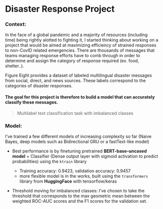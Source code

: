 # Disaster Response Project

### Context:
In the face of a global pandemic and a majority of resources (including time) being rightly alotted to fighting it, I started thinking about working on a project that would be aimed at maximizing efficiency of strained responses to non-CovID related emergencies. There are thousands of messages that teams managing response efforts have to comb through in order to determine and assign the category of response required (ex. food, shelter..). 

Figure Eight provides a dataset of labeled multilingual disaster messages from social, direct, and news sources. These labels correspond to the categories of disaster responses.

#### The goal for this project is therefore to build a model that can accurately classify these messages. 

> Multilabel text classification task with imbalanced classes 

### Model:
I've trained a few different models of increasing complexity so far (Naive Bayes, deep models such as Bidirectional GRU or a fastText-like model)

* Best performance is by finetuning pretrained **BERT-base-uncased model** + Classifier (Dense output layer with sigmoid activation to predict probabilities) using the `ktrain` library
	* Training accuracy: 0.9423, validation accuracy: 0.9457
	* more flexible model is in the works, built using the `transformers` library from **HuggingFace** with tensorflow/keras

* Threshold moving for imbalanced classes: I've chosen to take the threshold that corresponds to the max geometric mean between the weighted ROC-AUC scores and the F1 scores for the validation set.

